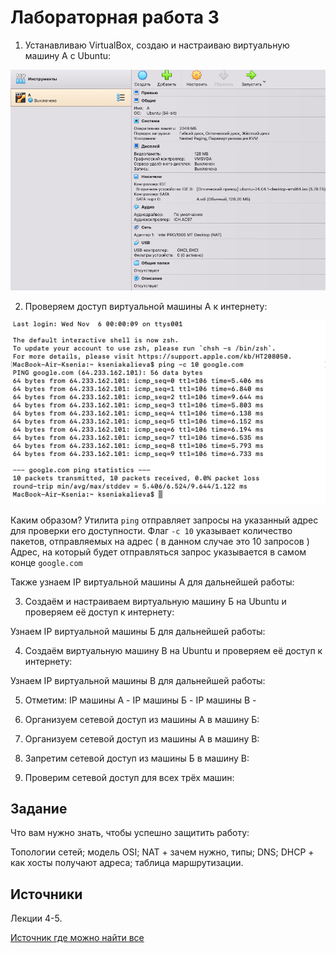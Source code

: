 # Лабораторная работа 3
1. Устанавливаю VirtualBox, создаю и настраиваю виртуальную машину А с Ubuntu:
   
![image](vmA.png)

2. Проверяем доступ виртуальной машины А к интернету:

![image](inetA.png)

Каким образом?
Утилита `ping` отправляет запросы на указанный адрес для проверки его доступности.
Флаг `-с 10` указывает количество пакетов, отправляемых на адрес ( в данном случае это 10 запросов )
Адрес, на который будет отправляться запрос указывается в самом конце `google.com`

Также узнаем IP виртуальной машины А для дальнейшей работы:

3. Создаём и настраиваем виртуальную машину Б на Ubuntu и проверяем её доступ к интернету:



Узнаем IP виртуальной машины Б для дальнейшей работы:

4. Создаём виртуальную машину В на Ubuntu и проверяем её доступ к интернету:
   
Узнаем IP виртуальной машины В для дальнейшей работы:

5. Отметим:
IP машины А -
IP машины Б -
IP машины В -

6. Организуем сетевой доступ из машины А в машину Б:



7. Организуем сетевой доступ из машины А в машину В:



8. Запретим сетевой доступ из машины Б в машину В:



9. Проверим сетевой доступ для всех трёх машин:

## Задание


Что вам нужно знать, чтобы успешно защитить работу:

Топологии сетей; модель OSI; NAT + зачем нужно, типы; DNS; DHCP + как хосты получают адреса; таблица маршрутизации.

## Источники

Лекции 4-5.

[Источник где можно найти все](https://google.com)

